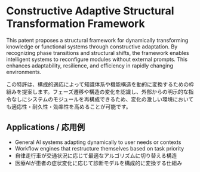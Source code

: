 # Constructive Adaptive Structural Transformation Framework

This patent proposes a structural framework for dynamically transforming knowledge or functional systems through constructive adaptation. By recognizing phase transitions and structural shifts, the framework enables intelligent systems to reconfigure modules without external prompts. This enhances adaptability, resilience, and efficiency in rapidly changing environments.

この特許は、構成的適応によって知識体系や機能構造を動的に変換するための枠組みを提案します。フェーズ遷移や構造の変化を認識し、外部からの明示的な指令なしにシステムのモジュールを再構成できるため、変化の激しい環境においても適応性・耐久性・効率性を高めることが可能です。

## Applications / 応用例
- General AI systems adapting dynamically to user needs or contexts
- Workflow engines that restructure themselves based on task priority
- 自律走行車が交通状況に応じて最適なアルゴリズムに切り替える構造
- 医療AIが患者の症状変化に応じて診断モデルを構成的に変換する仕組み
